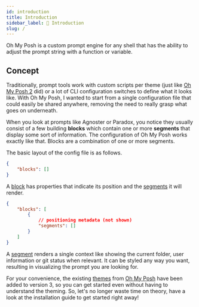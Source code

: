 ```yaml
---
id: introduction
title: Introduction
sidebar_label: 👋 Introduction
slug: /
---
```


Oh My Posh is a custom prompt engine for any shell that has the ability to adjust
the prompt string with a function or variable.

## Concept

Traditionally, prompt tools work with custom scripts per theme (just like [Oh My Posh 2][omp] did) or a lot
of CLI configuration switches to define what it looks like. With Oh My Posh, I wanted to start from a single
configuration file that could easily be shared anywhere, removing the need to really grasp what goes on underneath.

When you look at prompts like Agnoster or Paradox, you notice they usually consist of a few building
**blocks** which contain one or more **segments** that display some sort of information. The configuration of
Oh My Posh works exactly like that. Blocks are a combination of one or more segments.

The basic layout of the config file is as follows.

```json
{
    "blocks": []
}
```

A [block][block] has properties that indicate its position and the [segments][segment] it will render.

```json
{
    "blocks": [
        {
            // positioning metadata (not shown)
            "segments": []
        }
    ]
}
```

A [segment][segment] renders a single context like showing the current folder, user information or git status
when relevant. It can be styled any way you want, resulting in visualizing the prompt you are looking for.

For your convenience, the existing [themes][themes] from [Oh My Posh][themes] have been added to version 3, so you
can get started even without having to understand the theming. So, let's no longer waste time on theory, have a look at the
installation guide to get started right away!

[omp]: https://github.com/JanDeDobbeleer/oh-my-posh2
[block]: /docs/configuration/block
[segment]: /docs/configuration/segment
[themes]: https://github.com/JanDeDobbeleer/oh-my-posh/tree/main/themes
